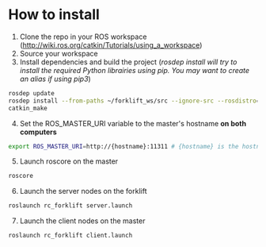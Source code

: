 # How to install

1. Clone the repo in your ROS workspace (http://wiki.ros.org/catkin/Tutorials/using_a_workspace)
2. Source your workspace
3. Install dependencies and build the project (*rosdep install will try to install the required Python librairies using pip. You may want to create an alias if using pip3*)
  ```bash
  rosdep update
  rosdep install --from-paths ~/forklift_ws/src --ignore-src --rosdistro=${ROS_DISTRO}
  catkin_make
  ```
4. Set the ROS_MASTER_URI variable to the master's hostname **on both computers**
  ```bash
  export ROS_MASTER_URI=http://{hostname}:11311 # {hostname} is the hostname of the master
  ```
5. Launch roscore on the master
  ```bash
  roscore
  ```
6. Launch the server nodes on the forklift
  ```bash
  roslaunch rc_forklift server.launch
  ```
7. Launch the client nodes on the master
  ```bash
  roslaunch rc_forklift client.launch
  ```
